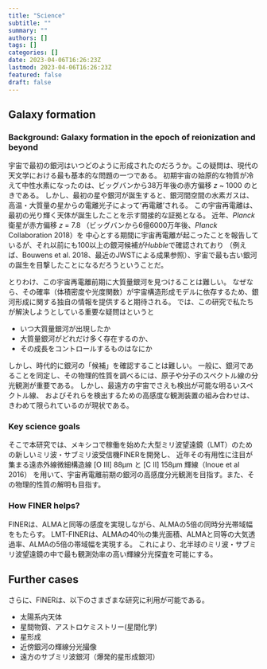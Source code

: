 ```yaml
---
title: "Science"
subtitle: ""
summary: ""
authors: []
tags: []
categories: []
date: 2023-04-06T16:26:23Z
lastmod: 2023-04-06T16:26:23Z
featured: false
draft: false
---
```


## Galaxy formation

### Background: Galaxy formation in the epoch of reionization and beyond

宇宙で最初の銀河はいつどのように形成されたのだろうか。この疑問は、現代の天文学における最も基本的な問題の一つである。
初期宇宙の始原的な物質が冷えて中性水素になったのは、ビッグバンから38万年後の赤方偏移 *z* ~ 1000 のときである。
しかし、最初の星や銀河が誕生すると、銀河間空間の水素ガスは、高温・大質量の星からの電離光子によってʻ再電離ʼされる。
この宇宙再電離は、最初の光り輝く天体が誕生したことを示す間接的な証拠となる。
近年、*Planck*衛星が赤方偏移 *z* = 7.8 （ビッグバンから6億6000万年後、*Planck* Collaboration 2018）を
中心とする期間に宇宙再電離が起こったことを報告しているが、それ以前にも100以上の銀河候補が*Hubble*で確認されており
（例えば、Bouwens et al. 2018、最近のJWSTによる成果参照）、宇宙で最も古い銀河の誕生を目撃したことになるだろうということだ。

とりわけ、この宇宙再電離前期に大質量銀河を見つけることは難しい。
なぜなら、その確率（体積密度や光度関数）が宇宙構造形成モデルに依存するため、銀河形成に関する独自の情報を提供すると期待される。
では、この研究で私たちが解決しようとしている重要な疑問はというと

- いつ大質量銀河が出現したか
- 大質量銀河がどれだけ多く存在するのか、 
- その成長をコントロールするものはなにか

しかし、時代的に銀河の「候補」を確認することは難しい。
一般に、銀河であることを同定し、その物理的性質を調べるには、原子や分子のスペクトル線の分光観測が重要である。
しかし、最遠方の宇宙でさえも検出が可能な明るいスペクトル線、
およびそれらを検出するための高感度な観測装置の組み合わせは、きわめて限られているのが現状である。

### Key science goals
そこで本研究では、メキシコで稼働を始めた大型ミリ波望遠鏡（LMT）のための新しいミリ波・サブミリ波受信機FINERを開発し、
近年その有用性に注目が集まる遠赤外線微細構造線 [O III] 88μm と [C II] 158μm 輝線（Inoue et al 2016）
を用いて、宇宙再電離前期の銀河の高感度分光観測を目指す。また、その物理的性質の解明も目指す。

### How FINER helps?

FINERは、ALMAと同等の感度を実現しながら、ALMAの5倍の同時分光帯域幅をもたらす。
LMT-FINERは、ALMAの40％の集光面積、ALMAと同等の大気透過率、ALMAの5倍の帯域幅を実現する。
これにより、北半球のミリ波・サブミリ波望遠鏡の中で最も観測効率の高い輝線分光探査を可能にする。

## Further cases

さらに、FINERは、以下のさまざまな研究に利用が可能である。

- 太陽系内天体
- 星間物質、アストロケミストリー(星間化学)
- 星形成
- 近傍銀河の輝線分光撮像
- 遠方のサブミリ波銀河（爆発的星形成銀河）
